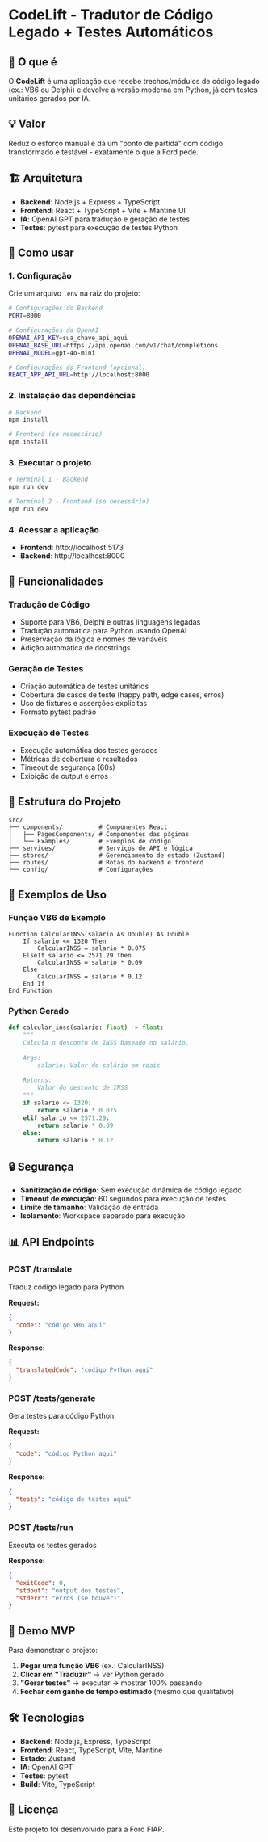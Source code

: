 # CodeLift - Tradutor de Código Legado + Testes Automáticos

## 🎯 O que é

O **CodeLift** é uma aplicação que recebe trechos/módulos de código legado (ex.: VB6 ou Delphi) e devolve a versão moderna em Python, já com testes unitários gerados por IA.

## 💡 Valor

Reduz o esforço manual e dá um "ponto de partida" com código transformado e testável - exatamente o que a Ford pede.

## 🏗️ Arquitetura

- **Backend**: Node.js + Express + TypeScript
- **Frontend**: React + TypeScript + Vite + Mantine UI
- **IA**: OpenAI GPT para tradução e geração de testes
- **Testes**: pytest para execução de testes Python

## 🚀 Como usar

### 1. Configuração

Crie um arquivo `.env` na raiz do projeto:

```bash
# Configurações do Backend
PORT=8000

# Configurações da OpenAI
OPENAI_API_KEY=sua_chave_api_aqui
OPENAI_BASE_URL=https://api.openai.com/v1/chat/completions
OPENAI_MODEL=gpt-4o-mini

# Configurações do Frontend (opcional)
REACT_APP_API_URL=http://localhost:8000
```

### 2. Instalação das dependências

```bash
# Backend
npm install

# Frontend (se necessário)
npm install
```

### 3. Executar o projeto

```bash
# Terminal 1 - Backend
npm run dev

# Terminal 2 - Frontend (se necessário)
npm run dev
```

### 4. Acessar a aplicação

- **Frontend**: http://localhost:5173
- **Backend**: http://localhost:8000

## 🔧 Funcionalidades

### Tradução de Código
- Suporte para VB6, Delphi e outras linguagens legadas
- Tradução automática para Python usando OpenAI
- Preservação da lógica e nomes de variáveis
- Adição automática de docstrings

### Geração de Testes
- Criação automática de testes unitários
- Cobertura de casos de teste (happy path, edge cases, erros)
- Uso de fixtures e asserções explícitas
- Formato pytest padrão

### Execução de Testes
- Execução automática dos testes gerados
- Métricas de cobertura e resultados
- Timeout de segurança (60s)
- Exibição de output e erros

## 📁 Estrutura do Projeto

```
src/
├── components/          # Componentes React
│   ├── PagesComponents/ # Componentes das páginas
│   └── Examples/        # Exemplos de código
├── services/            # Serviços de API e lógica
├── stores/              # Gerenciamento de estado (Zustand)
├── routes/              # Rotas do backend e frontend
└── config/              # Configurações
```

## 🧪 Exemplos de Uso

### Função VB6 de Exemplo
```vb6
Function CalcularINSS(salario As Double) As Double
    If salario <= 1320 Then
        CalcularINSS = salario * 0.075
    ElseIf salario <= 2571.29 Then
        CalcularINSS = salario * 0.09
    Else
        CalcularINSS = salario * 0.12
    End If
End Function
```

### Python Gerado
```python
def calcular_inss(salario: float) -> float:
    """
    Calcula o desconto de INSS baseado no salário.
    
    Args:
        salario: Valor do salário em reais
        
    Returns:
        Valor do desconto de INSS
    """
    if salario <= 1320:
        return salario * 0.075
    elif salario <= 2571.29:
        return salario * 0.09
    else:
        return salario * 0.12
```

## 🔒 Segurança

- **Sanitização de código**: Sem execução dinâmica de código legado
- **Timeout de execução**: 60 segundos para execução de testes
- **Limite de tamanho**: Validação de entrada
- **Isolamento**: Workspace separado para execução

## 📊 API Endpoints

### POST /translate
Traduz código legado para Python

**Request:**
```json
{
  "code": "código VB6 aqui"
}
```

**Response:**
```json
{
  "translatedCode": "código Python aqui"
}
```

### POST /tests/generate
Gera testes para código Python

**Request:**
```json
{
  "code": "código Python aqui"
}
```

**Response:**
```json
{
  "tests": "código de testes aqui"
}
```

### POST /tests/run
Executa os testes gerados

**Response:**
```json
{
  "exitCode": 0,
  "stdout": "output dos testes",
  "stderr": "erros (se houver)"
}
```

## 🎥 Demo MVP

Para demonstrar o projeto:

1. **Pegar uma função VB6** (ex.: CalcularINSS)
2. **Clicar em "Traduzir"** → ver Python gerado
3. **"Gerar testes"** → executar → mostrar 100% passando
4. **Fechar com ganho de tempo estimado** (mesmo que qualitativo)

## 🛠️ Tecnologias

- **Backend**: Node.js, Express, TypeScript
- **Frontend**: React, TypeScript, Vite, Mantine
- **Estado**: Zustand
- **IA**: OpenAI GPT
- **Testes**: pytest
- **Build**: Vite, TypeScript

## 📝 Licença

Este projeto foi desenvolvido para a Ford FIAP.
